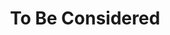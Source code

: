---
pid: MP174
title: To Be Considered
location_transcription: S. Philly
zipcode: '19148'
outside_phl: 
neighborhood: Whitman,Pennsport,South Philadelphia
age: '27'
age_range: 20-29
instagram: 
image_file_name: MP_174.jpg
proposal_transcription: |-
  -build a monument that has a way to reflect the sky and the houses
  -is a presence already in the community
  -brings peace
  -excites
  -stimulates
  To be considered when building a monument in Philly
topic: Neighborhoods,Philadelphia,Unity,Uplifting
topic_summary: 0, 0, 0, 0
type: Other No Form
keywords_other: sky, houses, peace
credit: Natanjah Driscoll
image_labels: 
twitter: 
facebook: 
permalink: "/monuments/mp174/"
layout: item-page
---